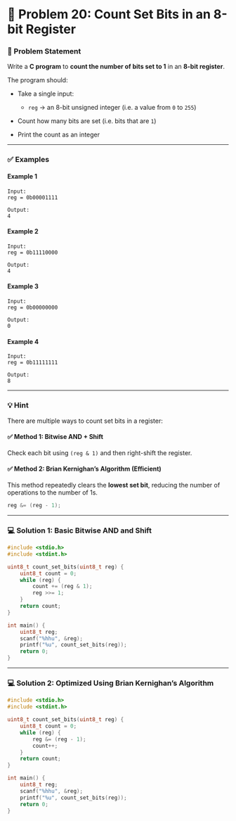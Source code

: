 # 🧩 Problem 20: Count Set Bits in an 8-bit Register

### 📝 Problem Statement

Write a **C program** to **count the number of bits set to 1** in an **8-bit register**.

The program should:

* Take a single input:

  * `reg` → an 8-bit unsigned integer (i.e. a value from `0` to `255`)
* Count how many bits are set (i.e. bits that are `1`)
* Print the count as an integer

---

### ✅ Examples

#### Example 1

```
Input:
reg = 0b00001111

Output:
4
```

#### Example 2

```
Input:
reg = 0b11110000

Output:
4
```

#### Example 3

```
Input:
reg = 0b00000000

Output:
0
```

#### Example 4

```
Input:
reg = 0b11111111

Output:
8
```

---

### 💡 Hint

There are multiple ways to count set bits in a register:

#### ✅ Method 1: Bitwise AND + Shift

Check each bit using `(reg & 1)` and then right-shift the register.

#### ✅ Method 2: Brian Kernighan’s Algorithm (Efficient)

This method repeatedly clears the **lowest set bit**, reducing the number of operations to the number of 1s.

```c
reg &= (reg - 1);
```

---

### 💻 Solution 1: Basic Bitwise AND and Shift

```c
#include <stdio.h>
#include <stdint.h>

uint8_t count_set_bits(uint8_t reg) {
    uint8_t count = 0;
    while (reg) {
        count += (reg & 1); 
        reg >>= 1;
    }
    return count;
}

int main() {
    uint8_t reg;
    scanf("%hhu", &reg);
    printf("%u", count_set_bits(reg));
    return 0;
}
```

---

### 💻 Solution 2: Optimized Using Brian Kernighan’s Algorithm

```c
#include <stdio.h>
#include <stdint.h>

uint8_t count_set_bits(uint8_t reg) {
    uint8_t count = 0;
    while (reg) {
        reg &= (reg - 1); 
        count++;
    }
    return count;
}

int main() {
    uint8_t reg;
    scanf("%hhu", &reg);
    printf("%u", count_set_bits(reg));
    return 0;
}
```